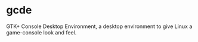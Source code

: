 # gcde
GTK+ Console Desktop Environment, a desktop environment to give Linux a game-console look and feel.
